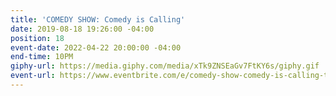 ```yaml
---
title: 'COMEDY SHOW: Comedy is Calling'
date: 2019-08-18 19:26:00 -04:00
position: 18
event-date: 2022-04-22 20:00:00 -04:00
end-time: 10PM
giphy-url: https://media.giphy.com/media/xTk9ZNSEaGv7FtKY6s/giphy.gif
event-url: https://www.eventbrite.com/e/comedy-show-comedy-is-calling-tickets-311854022777
---
```


